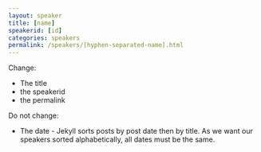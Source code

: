 ```yaml
---
layout: speaker
title: [name]
speakerid: [id]
categories: speakers
permalink: /speakers/[hyphen-separated-name].html
---
```


Change:
- The title
- the speakerid
- the permalink

Do not change:
- The date - Jekyll sorts posts by post date then by title. As we want our
speakers sorted alphabetically, all dates must be the same.
